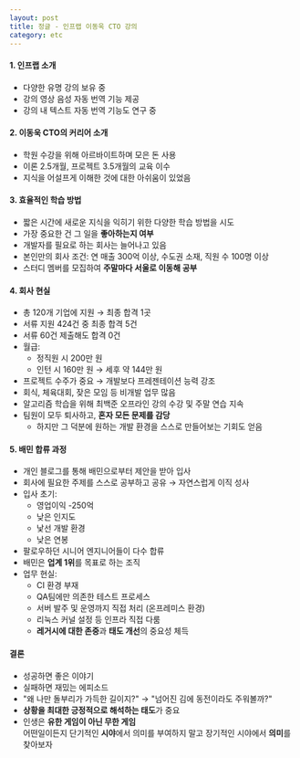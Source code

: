 ```yaml
---
layout: post
title: 정글 - 인프랩 이동욱 CTO 강의
category: etc
---
```

<!-- 
1. 인프랩 소개
  - 유명 강의 소개
  - 코틀린 2025 발표 세션
  - 강의 영상 음성 번역
  - 강의 내부 텍스트까지 번역 연구중
2. 본인 커리어 소개
  - 힘들 시절 이야기(알바하면서 번 돈을 학원 다니기 위해서 사용)
  - 이론 교육 2.5개월, 프로젝트 3.5개월
  - 어설프게 이해한 것이 마음에 걸림
3. 효율적인 학습 방법
  - 새로운 지식을 짧은 시간 내 익히기 위해 학습 방법을 시도 & 발견
  - 더 중요한 건 그 일을 좋아하는지가 중요
  - 개발자를 필요하는 회사 자체는 많아질 것임
  - 조건 연매출 300억+, 수도권, 직원수 100명 +
  - 스터디 멤버를 모집하고 주말마다 서울을 다녀온다
4. 회사 현실
  - 120 기업 지원 후 최종 합격 1
  - 서류 424개 최합 5개, 서류 60개 최합 0개
  - 월급 200 -> 인턴 160 -> 세금 제외 144
  - 프로젝트 수주가 중요하기 때문에 개발보다 PT 강조
  - 회식, 체육 대회, 잦은 모음과 행사
  - 알고리즘 -> 최백준 오프라인 강의 수강 & 주말마다 연습
  - 같은 일하는 팀원들이 다 퇴사하고, 혼자서 문제를 다 감당해야 하는 상황
  - 반대로 내가 원하던 개발환경을 만들어 볼 수 있었던 시간
5. 배민
  - 개인 블로그를 보고 배민에서 찾아와서 합류함
  - 회사에 필요한 내용을 공부하고 공유한 것으로 이직 해결
  - 배민 안좋은 시작, 영업이익 -250억, 낮은 인지도, 낯선 개발 환경, 낮은 연봉
  - 그동안 Follow 하던 많은 시니어 엔지니어들이 합류
  - 배민은 업계의 압도적 1위를 목표로 하는 곳
  - 모든 비지닉스 로직이 담긴 SP 수백 ~ 수천라인의 SQL
  - CI 환경의 부재
  - QA팀에만 의존하는 제품 검증
  - 서버 발주
    온프레미스 인프라
    리눅스 커널 설정
  - 레거시에 대한 존중, 실수가 많은 습관, 태도 개선


결론
- 성공하면 좋은 것
- 실패하면 에피소드
- 왜 나만 돌부리가 가득한 길인가? -> 넘어진 김에 동전이라도 찾아볼까?
- 최대한 상황을 긍정적으로 해석하자

인생은 유한 게임이 아닌 무한 게임
-->

#### 1. 인프랩 소개
- 다양한 유명 강의 보유 중
- 강의 영상 음성 자동 번역 기능 제공
- 강의 내 텍스트 자동 번역 기능도 연구 중

#### 2. 이동욱 CTO의 커리어 소개
- 학원 수강을 위해 아르바이트하며 모은 돈 사용
- 이론 2.5개월, 프로젝트 3.5개월의 교육 이수
- 지식을 어설프게 이해한 것에 대한 아쉬움이 있었음

#### 3. 효율적인 학습 방법
- 짧은 시간에 새로운 지식을 익히기 위한 다양한 학습 방법을 시도
- 가장 중요한 건 그 일을 **좋아하는지 여부**
- 개발자를 필요로 하는 회사는 늘어나고 있음
- 본인만의 회사 조건: 연 매출 300억 이상, 수도권 소재, 직원 수 100명 이상
- 스터디 멤버를 모집하여 **주말마다 서울로 이동해 공부**

#### 4. 회사 현실
- 총 120개 기업에 지원 → 최종 합격 1곳
- 서류 지원 424건 중 최종 합격 5건
- 서류 60건 제출해도 합격 0건
- 월급:
  - 정직원 시 200만 원
  - 인턴 시 160만 원 → 세후 약 144만 원
- 프로젝트 수주가 중요 → 개발보다 프레젠테이션 능력 강조
- 회식, 체육대회, 잦은 모임 등 비개발 업무 많음
- 알고리즘 학습을 위해 최백준 오프라인 강의 수강 및 주말 연습 지속
- 팀원이 모두 퇴사하고, **혼자 모든 문제를 감당**
  - 하지만 그 덕분에 원하는 개발 환경을 스스로 만들어보는 기회도 얻음

#### 5. 배민 합류 과정
- 개인 블로그를 통해 배민으로부터 제안을 받아 입사
- 회사에 필요한 주제를 스스로 공부하고 공유 → 자연스럽게 이직 성사
- 입사 초기:
  - 영업이익 -250억
  - 낮은 인지도
  - 낯선 개발 환경
  - 낮은 연봉
- 팔로우하던 시니어 엔지니어들이 다수 합류
- 배민은 **업계 1위**를 목표로 하는 조직
- 업무 현실:
  - CI 환경 부재
  - QA팀에만 의존한 테스트 프로세스
  - 서버 발주 및 운영까지 직접 처리 (온프레미스 환경)
  - 리눅스 커널 설정 등 인프라 직접 다룸
  - **레거시에 대한 존중**과 **태도 개선**의 중요성 체득

#### 결론
- 성공하면 좋은 이야기
- 실패하면 재밌는 에피소드
- "왜 나만 돌부리가 가득한 길이지?" → "넘어진 김에 동전이라도 주워볼까?"
- **상황을 최대한 긍정적으로 해석하는 태도**가 중요
- 인생은 **유한 게임이 아닌 무한 게임**  
  어떤일이든지 단기적인 **시야**에서 의미를 부여하지 말고 장기적인 시야에서 **의미**를 찾아보자 